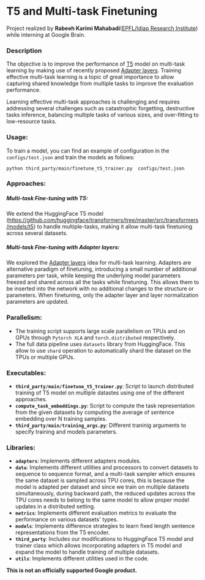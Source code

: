 # T5 and Multi-task Finetuning

Project realized by **Rabeeh Karimi Mahabadi**([EPFL/Idiap Research Institute](https://www.epfl.ch/schools/ic/)) while interning at Google Brain.

### Description
The objective is to improve the performance of [T5](https://github.com/google-research/text-to-text-transfer-transformer) model on multi-task learning by making use of recently proposed [Adapter layers](https://arxiv.org/abs/1902.00751).
Training effective multi-task learning is a topic of great importance to allow 
capturing shared knowledge from multiple tasks to improve the evaluation performance.

Learning effective multi-task approaches is challenging and requires addressing
several challenges such as catastrophic forgetting, destructive tasks inference, balancing
multiple tasks of various sizes, and over-fitting to low-resource tasks.

### Usage:
To train a model, you can find an example of configuration in the `configs/test.json`
and train the models as follows:

```
python third_party/main/finetune_t5_trainer.py  configs/test.json  

```

### Approaches:
##### Multi-task Fine-tuning with T5:
We extend the HuggingFace T5 model (https://github.com/huggingface/transformers/tree/master/src/transformers/models/t5) to 
handle multiple-tasks, making it allow multi-task finetuning across several datasets. 

##### Multi-task Fine-tuning with Adapter layers: 
We explored the [Adapter layers](https://arxiv.org/abs/1902.00751) idea for multi-task learning. 
Adapters are alternative paradigm of finetuning, introducing a small number of additional 
parameters per task, while keeping the underlying model parameters freezed and shared across all
the tasks while finetuning. This allows them to be inserted into the network with no additional
changes to the structure or parameters. When finetuning, only the adapter layer and layer
normalization parameters are updated.  

### Parallelism:
- The training script supports large scale parallelism on TPUs and on GPUs through `Pytorch XLA`
 and `torch.distributed` respectively. 
- The full data pipeline uses `datasets` library from HuggingFace. This allow to use `shard` operation
to automatically shard the dataset on the TPUs or multiple GPUs. 

### Executables:
- **`third_party/main/finetune_t5_trainer.py`**: Script to launch distributed training of T5
  model on multiple datastes using one of the different approaches.
- **`compute_task_embeddings.py`**: Script to compute the task representation
  from the given datasets by computing the average of sentence embedding over N
  training samples. 
- **`third_party/main/training_args.py`**: Different traninig arguments to specify training and
  models parameters.


### Libraries:
- **`adapters`**: Implements different adapters modules.
- **`data`**: Implements different utilities and processors to convert datasets to sequence to
  sequence format, and a multi-task sampler which ensures the same dataset is
  sampled across TPU cores, this is because the model is adapted per dataset and
  since we train on multiple datasets simultaneously, during backward path, the reduced updates 
  across the TPU cores needs to belong to the same model to allow proper model
  updates in a distributed setting. 
- **`metrics`**: Implements different evaluation metrics to evaluate the
  performance on various datasets' types.
- **`models`**: Implements difference strategies to learn fixed length sentence
  representations from the T5 encoder.
- **`third_party`**: Includes our modifications to HuggingFace T5 model and
  trainer class which allows incorporating adapters in T5 model and expand the
  model to handle training of multiple datasets.
- **`utils`**: Implements different utilities used in the code. 


**This is not an officially supported Google product.**
